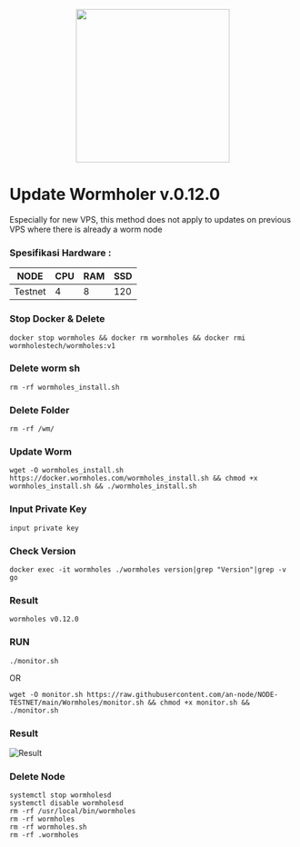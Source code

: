 <p align="center">
  <img width="270" height="auto" src="https://user-images.githubusercontent.com/108969749/201534786-9fd914e1-fe09-456f-b56a-4082da2ae687.jpeg">
</p>

# Update Wormholer v.0.12.0
Especially for new VPS, this method does not apply to updates on previous VPS where there is already a worm node

### Spesifikasi Hardware :
NODE  | CPU     | RAM      | SSD     |
| ------------- | ------------- | ------------- | -------- |
| Testnet | 4          | 8         | 120  |

### Stop Docker & Delete
```
docker stop wormholes && docker rm wormholes && docker rmi wormholestech/wormholes:v1
```
### Delete worm sh
```
rm -rf wormholes_install.sh
```
### Delete Folder
```
rm -rf /wm/
```
### Update Worm
```
wget -O wormholes_install.sh https://docker.wormholes.com/wormholes_install.sh && chmod +x wormholes_install.sh && ./wormholes_install.sh
```
### Input Private Key
```
input private key
```
### Check Version
```
docker exec -it wormholes ./wormholes version|grep "Version"|grep -v go
```
### Result
```
wormholes v0.12.0
```
### RUN
```
./monitor.sh
```
OR 
```
wget -O monitor.sh https://raw.githubusercontent.com/an-node/NODE-TESTNET/main/Wormholes/monitor.sh && chmod +x monitor.sh && ./monitor.sh
```
### Result
![Result](https://user-images.githubusercontent.com/96678356/218032754-d2bcfffa-7bc5-4fdb-a10a-86d87058f22a.PNG)

### Delete Node
```
systemctl stop wormholesd
systemctl disable wormholesd
rm -rf /usr/local/bin/wormholes
rm -rf wormholes
rm -rf wormholes.sh
rm -rf .wormholes
```
